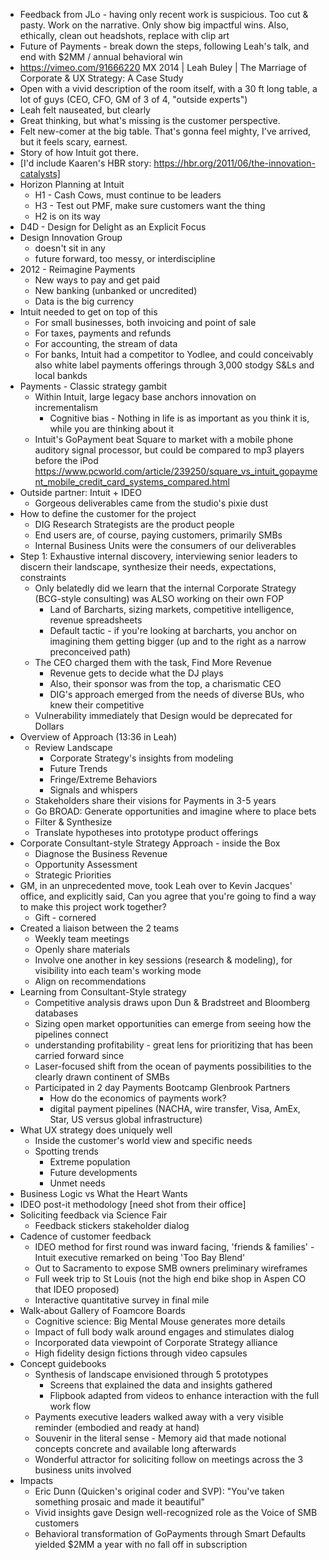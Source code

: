 - Feedback from JLo - having only recent work is suspicious. Too cut & pasty. Work on the narrative. Only show big impactful wins.  Also, ethically, clean out headshots, replace with clip art
- Future of Payments - break down the steps, following Leah's talk, and end with $2MM / annual behavioral win
- https://vimeo.com/91666220 MX 2014 | Leah Buley | The Marriage of Corporate & UX Strategy: A Case Study
- Open with a vivid description of the room itself, with a 30 ft long table, a lot of guys (CEO, CFO, GM of 3 of 4, "outside experts")
- Leah felt nauseated, but clearly  
- Great thinking, but what's missing is the customer perspective.
- Felt new-comer at the big table. That's gonna feel mighty, I've arrived, but it feels scary, earnest.
- Story of how Intuit got there. 
- [I'd include Kaaren's HBR story: https://hbr.org/2011/06/the-innovation-catalysts] 
- Horizon Planning at Intuit
    - H1 - Cash Cows, must continue to be leaders
    - H3 - Test out PMF, make sure customers want the thing
    - H2 is on its way
- D4D - Design for Delight as an Explicit Focus
- Design Innovation Group
    - doesn't sit in any 
    - future forward, too messy, or interdiscipline
- 2012 - Reimagine Payments
    - New ways to pay and get paid
    - New banking (unbanked or uncredited)
    - Data is the big currency
- Intuit needed to get on top of this
    - For small businesses, both invoicing and point of sale
    - For taxes, payments and refunds
    - For accounting, the stream of data
    - For banks, Intuit had a competitor to Yodlee, and could conceivably also white label payments offerings through 3,000 stodgy S&Ls and local bankds
- Payments - Classic strategy gambit
    - Within Intuit, large legacy base anchors innovation on incrementalism 
        - Cognitive bias - Nothing in life is as important as you think it is, while you are thinking about it 
    - Intuit's GoPayment beat Square to market with a mobile phone auditory signal processor, but could be compared to mp3 players before the iPod https://www.pcworld.com/article/239250/square_vs_intuit_gopayment_mobile_credit_card_systems_compared.html
- Outside partner: Intuit + IDEO
    - Gorgeous deliverables came from the studio's pixie dust 
- How to define the customer for the project
    - DIG Research Strategists are the product people
    - End users are, of course, paying customers, primarily SMBs
    - Internal Business Units were the consumers of our deliverables
- Step 1: Exhaustive internal discovery, interviewing senior leaders to discern their landscape, synthesize their needs, expectations, constraints
    - Only belatedly did we learn that the internal Corporate Strategy (BCG-style consulting) was ALSO working on their own FOP
        - Land of Barcharts, sizing markets, competitive intelligence, revenue spreadsheets
        - Default tactic - if you're looking at barcharts, you anchor on imagining them getting bigger (up and to the right as a narrow preconceived path)
    - The CEO charged them with the task, Find More Revenue
        - Revenue gets to decide what the DJ plays
        - Also, their sponsor was from the top, a charismatic CEO
        - DIG's approach emerged from the needs of diverse BUs, who knew their competitive
    - Vulnerability immediately that Design would be deprecated for Dollars
- Overview of Approach (13:36 in Leah)
    - Review Landscape
        - Corporate Strategy's insights from modeling
        - Future Trends
        - Fringe/Extreme Behaviors
        - Signals and whispers
    - Stakeholders share their visions for Payments in 3-5 years
    - Go BROAD: Generate opportunities and imagine where to place bets
    - Filter & Synthesize
    - Translate hypotheses into prototype product offerings
- Corporate Consultant-style Strategy Approach - inside the Box
    - Diagnose the Business Revenue
    - Opportunity Assessment
    - Strategic Priorities
- GM, in an unprecedented move, took Leah over to Kevin Jacques' office, and explicitly said, Can you agree that you're going to find a way to make this project work together?
    - Gift - cornered 
- Created a liaison between the 2 teams
    - Weekly team meetings
    - Openly share materials
    - Involve one another in key sessions (research & modeling), for visibility into each team's working mode
    - Align on recommendations
- Learning from Consultant-Style strategy
    - Competitive analysis draws upon Dun & Bradstreet and Bloomberg databases
    - Sizing open market opportunities can emerge from seeing how the pipelines connect
    - understanding profitability - great lens for prioritizing that has been carried forward since 
    - Laser-focused shift from the ocean of payments possibilities to the clearly drawn continent of SMBs 
    - Participated in 2 day Payments Bootcamp Glenbrook Partners
        - How do the economics of payments work?
        - digital payment pipelines (NACHA, wire transfer, Visa, AmEx, Star, US versus global infrastructure)
- What UX strategy does uniquely well
    - Inside the customer's world view and specific needs
    - Spotting trends
        - Extreme population
        - Future developments
        - Unmet needs
- Business Logic vs What the Heart Wants
- IDEO post-it methodology [need shot from their office]
- Soliciting feedback via Science Fair 
    - Feedback stickers stakeholder dialog 
- Cadence of customer feedback
    - IDEO method for first round was inward facing, 'friends & families' - Intuit executive remarked on being 'Too Bay Blend'
    - Out to Sacramento to expose SMB owners preliminary wireframes
    - Full week trip to St Louis (not the high end bike shop in Aspen CO that IDEO proposed)
    - Interactive quantitative survey in final mile
- Walk-about Gallery of Foamcore Boards
    - Cognitive science: Big Mental Mouse generates more details
    - Impact of full body walk around engages and stimulates dialog
    - Incorporated data viewpoint of Corporate Strategy alliance
    - High fidelity design fictions through video capsules
- Concept guidebooks
    - Synthesis of landscape envisioned through 5 prototypes
        - Screens that explained the data and insights gathered
        - Flipbook adapted from videos to enhance interaction with the full work flow
    - Payments executive leaders walked away with a very visible reminder (embodied and ready at hand)
    - Souvenir in the literal sense - Memory aid that made notional concepts concrete and available long afterwards
    - Wonderful attractor for soliciting follow on meetings across the 3 business units involved
- Impacts
    - Eric Dunn (Quicken's original coder and SVP): "You've taken something prosaic and made it beautiful"
    - Vivid insights gave Design well-recognized role as the Voice of SMB customers
    - Behavioral transformation of GoPayments through Smart Defaults yielded $2MM a year with no fall off in subscription
